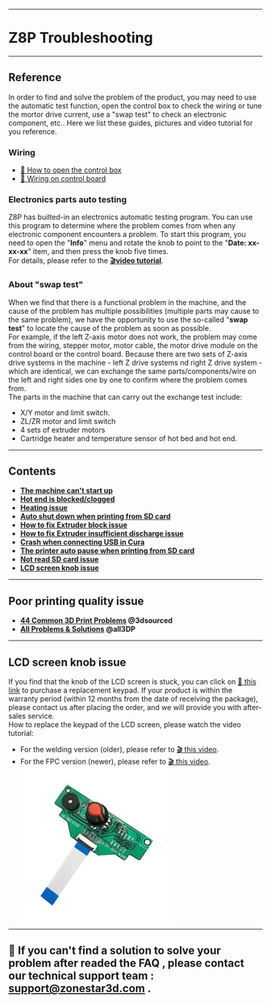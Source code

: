 <!-- ### :globe_with_meridians: Choose Language (Translated by google)
[![](../lanpic/ES.png)](https://github-com.translate.goog/ZONESTAR3D/Z8P/tree/main/Z8P_FAQ?_x_tr_sl=en&_x_tr_tl=es)
[![](../lanpic/PT.png)](https://github-com.translate.goog/ZONESTAR3D/Z8P/tree/main/Z8P_FAQ?_x_tr_sl=en&_x_tr_tl=pt)
[![](../lanpic/FR.png)](https://github-com.translate.goog/ZONESTAR3D/Z8P/tree/main/Z8P_FAQ?_x_tr_sl=en&_x_tr_tl=fr)
[![](../lanpic/DE.png)](https://github-com.translate.goog/ZONESTAR3D/Z8P/tree/main/Z8P_FAQ?_x_tr_sl=en&_x_tr_tl=de)
[![](../lanpic/IT.png)](https://github-com.translate.goog/ZONESTAR3D/Z8P/tree/main/Z8P_FAQ?_x_tr_sl=en&_x_tr_tl=it)
[![](../lanpic/SW.png)](https://github-com.translate.goog/ZONESTAR3D/Z8P/tree/main/Z8P_FAQ?_x_tr_sl=en&_x_tr_tl=sv)
[![](../lanpic/PL.png)](https://github-com.translate.goog/ZONESTAR3D/Z8P/tree/main/Z8P_FAQ?_x_tr_sl=en&_x_tr_tl=pl)
[![](../lanpic/DK.png)](https://github-com.translate.goog/ZONESTAR3D/Z8P/tree/main/Z8P_FAQ?_x_tr_sl=en&_x_tr_tl=da)
[![](../lanpic/CZ.png)](https://github-com.translate.goog/ZONESTAR3D/Z8P/tree/main/Z8P_FAQ?_x_tr_sl=en&_x_tr_tl=cs)
[![](../lanpic/HR.png)](https://github-com.translate.goog/ZONESTAR3D/Z8P/tree/main/Z8P_FAQ?_x_tr_sl=en&_x_tr_tl=hr)
[![](../lanpic/RO.png)](https://github-com.translate.goog/ZONESTAR3D/Z8P/tree/main/Z8P_FAQ?_x_tr_sl=en&_x_tr_tl=ro)
[![](../lanpic/SK.png)](https://github-com.translate.goog/ZONESTAR3D/Z8P/tree/main/Z8P_FAQ?_x_tr_sl=en&_x_tr_tl=sk)

[![](../lanpic/RU.png)](https://github-com.translate.goog/ZONESTAR3D/Z8P/tree/main/Z8P_FAQ?_x_tr_sl=en&_x_tr_tl=ru)
[![](../lanpic/JP.png)](https://github-com.translate.goog/ZONESTAR3D/Z8P/tree/main/Z8P_FAQ?_x_tr_sl=en&_x_tr_tl=ja)
[![](../lanpic/KR.png)](https://github-com.translate.goog/ZONESTAR3D/Z8P/tree/main/Z8P_FAQ?_x_tr_sl=en&_x_tr_tl=ko)
[![](../lanpic/ID.png)](https://github-com.translate.goog/ZONESTAR3D/Z8P/tree/main/Z8P_FAQ?_x_tr_sl=en&_x_tr_tl=id)
[![](../lanpic/TH.png)](https://github-com.translate.goog/ZONESTAR3D/Z8P/tree/main/Z8P_FAQ?_x_tr_sl=en&_x_tr_tl=th)
[![](../lanpic/VN.png)](https://github-com.translate.goog/ZONESTAR3D/Z8P/tree/main/Z8P_FAQ?_x_tr_sl=en&_x_tr_tl=vi)
[![](../lanpic/IL.png)](https://github-com.translate.goog/ZONESTAR3D/Z8P/tree/main/Z8P_FAQ?_x_tr_sl=en&_x_tr_tl=iw)
[![](../lanpic/SA.png)](https://github-com.translate.goog/ZONESTAR3D/Z8P/tree/main/Z8P_FAQ?_x_tr_sl=en&_x_tr_tl=ar)
[![](../lanpic/TR.png)](https://github-com.translate.goog/ZONESTAR3D/Z8P/tree/main/Z8P_FAQ?_x_tr_sl=en&_x_tr_tl=tr)
[![](../lanpic/GR.png)](https://github-com.translate.goog/ZONESTAR3D/Z8P/tree/main/Z8P_FAQ?_x_tr_sl=en&_x_tr_tl=el)
[![](../lanpic/BR.png)](https://github-com.translate.goog/ZONESTAR3D/Z8P/tree/main/Z8P_FAQ?_x_tr_sl=en&_x_tr_tl=pt)
[![](../lanpic/CN.png)](https://github-com.translate.goog/ZONESTAR3D/Z8P/tree/main/Z8P_FAQ?_x_tr_sl=en&_x_tr_tl=zh-CN) -->

-----
# Z8P Troubleshooting

-----
## Reference
In order to find and solve the problem of the product, you may need to use the automatic test function, open the control box to check the wiring or tune the mortor drive current, use a "swap test" to check an electronic component, etc.. Here we list these guides, pictures and video tutorial for you reference.
### Wiring
- [:art: How to open the control box](./pic/OpenControlBox.png)
- [:art: Wiring on control board](./pic/Z8P_wiring.png)

### Electronics parts auto testing
Z8P has builted-in an electronics automatic testing program. You can use this program to determine where the problem comes from when any electronic component encounters a problem. To start this program, you need to open the "**Info**" menu and rotate the knob to point to the "**Date: xx-xx-xx**" item, and then press the knob five times.      
For details, please refer to the [:clapper:**video tutorial**](https://youtu.be/iSsuy2ePWw8).

### About "swap test"
When we find that there is a functional problem in the machine, and the cause of the problem has multiple possibilities (multiple parts may cause to the same problem), we have the opportunity to use the so-called "**swap test**" to locate the cause of the problem as soon as possible.    
For example, if the left Z-axis motor does not work, the problem may come from the wiring, stepper motor, motor cable, the motor drive module on the control board or the control board. Because there are two sets of Z-axis drive systems in the machine - left Z drive systems nd right Z drive system - which are identical, we can exchange the same parts/components/wire on the left and right sides one by one to confirm where the  problem comes from.    
The parts in the machine that can carry out the exchange test include:
- X/Y motor and limit switch.
- ZL/ZR motor and limit switch
- 4 sets of extruder motors
- Cartridge heater and temperature sensor of hot bed and hot end.

-----
## Contents
- **[The machine can't start up](./Issue_of_startup/readme.md)**
- **[Hot end is blocked/clogged](./Issue_mix_color_hotend_clogged/readme.md)**
- **[Heating issue](./Issue_heating/readme.md)**
- **[Auto shut down when printing from SD card](./Issue_auto_shut_down/readme.md)**
- **[How to fix Extruder block issue](./Issue_extruder_blocked/readme.md)**
- **[How to fix Extruder insufficient discharge issue](./Issue_of_Extruder_insufficient_discharge/readme.md)**
- **[Crash when connecting USB in Cura](./issue_of_connect_USB_in_Cura/readme.md)**
- **[The printer auto pause when printing from SD card](./Issue_auto_pause/readme.md)**
- **[Not read SD card issue](./Issue_not_read_sdcard/readme.md)**
- **[LCD screen knob issue](#lcd-screen-knob-issue)**

----
## Poor printing quality issue
- **[44 Common 3D Print Problems](https://www.3dsourced.com/rigid-ink/ultimate-3d-printing-troubleshooting-guide) @3dsourced**
- **[All Problems & Solutions](https://all3dp.com/1/common-3d-printing-problems-troubleshooting-3d-printer-issues/) @all3DP**

-----
## LCD screen knob issue
If you find that the knob of the LCD screen is stuck, you can click on [:gift: this link](https://www.aliexpress.com/item/3256805596235491.html) to purchase a replacement keypad. If your product is within the warranty period (within 12 months from the date of receiving the package), please contact us after placing the order, and we will provide you with after-sales service.     
How to replace the keypad of the LCD screen, please watch the video tutorial:
- For the welding version (older), please refer to [:clapper: this video](https://youtu.be/Xwfczp3nLOY).   
- For the FPC version (newer), please refer to [:clapper: this video](https://youtu.be/z9E6glRZRIQ).  
![](./pic/keypad.jpg)

-----
## :email: If you can't find a solution to solve your problem after readed the FAQ , please contact our technical support team : support@zonestar3d.com .


